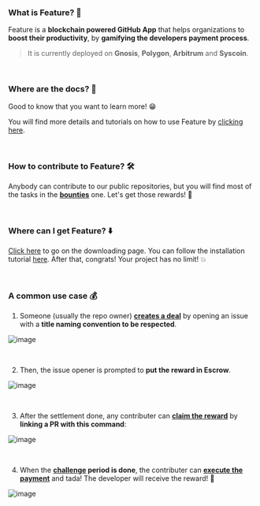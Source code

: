 ### What is Feature? 🤔

Feature is a **blockchain powered GitHub App** that helps organizations to **boost their productivity**, by **gamifying the developers payment process**.

> It is currently deployed on **Gnosis**, **Polygon**, **Arbitrum** and **Syscoin**.

<br>

### Where are the docs? 📖

Good to know that you want to learn more! 😁

You will find more details and tutorials on how to use Feature by [clicking here](https://docs.feature.sh).

<br>

### How to contribute to Feature? 🛠️

Anybody can contribute to our public repositories, but you will find most of the tasks in the
**[bounties](https://github.com/feature-sh/bounties)** one. Let's get those rewards! 🤑


<br>

### Where can I get Feature? ⬇️

[Click here](https://beta.v1.evm.app.feature.sh/) to go on the downloading page. You can follow the installation tutorial
[here](https://docs.feature.sh/#getting-started). After that, congrats! Your project has no limit! 💥

<br>

### A common use case 💰

1) Someone (usually the repo owner) **[creates a deal](https://docs.feature.sh/guides/create-a-deal)**
by opening an issue with a **title naming convention to be respected**.

![image](https://user-images.githubusercontent.com/48217573/165274861-538bfe35-d760-4843-ba2d-9c7ea843b653.png)

<br>

2) Then, the issue opener is prompted to **put the reward in Escrow**.
 
![image](https://user-images.githubusercontent.com/48217573/165280483-cf05a871-b0ac-43ea-a183-36bbc4e144e9.png)

<br>

3) After the settlement done, any contributer can **[claim the reward](https://docs.feature.sh/guides/claim-your-reward)**
by **linking a PR with this command**:

![image](https://user-images.githubusercontent.com/48217573/165280193-1395441e-db04-4f48-bd01-0af2711a19b5.png)

<br>

4) When the **[challenge](https://docs.feature.sh/guides/challenge-a-claim) period is done**, the contributer can
**[execute the payment](https://docs.feature.sh/guides/execute-a-payment)** and tada! The developer will receive the reward! 🎉

![image](https://user-images.githubusercontent.com/48217573/165281734-179784fa-7065-4c35-b836-5bc3b4293629.png)
